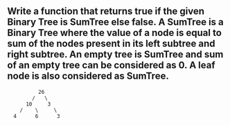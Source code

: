 ## Write a function that returns true if the given Binary Tree is SumTree else false. A SumTree is a Binary Tree where the value of a node is equal to sum of the nodes present in its left subtree and right subtree. An empty tree is SumTree and sum of an empty tree can be considered as 0. A leaf node is also considered as SumTree.

```
          26
        /   \
      10     3
    /    \     \
  4      6      3
```
